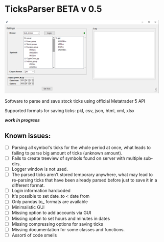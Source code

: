 # TicksParser BETA v 0.5
![preview](https://github.com/Rockkley/TicksParser/blob/master/tpgp.png)

Software to parse and save stock ticks using official Metatrader 5 API

Supported formats for saving ticks: pkl, csv, json, html, xml, xlsx

***work in progress***

## Known issues:
- [ ] Parsing all symbol's ticks for the whole period at once, what leads to failing to parse big amount of ticks (unknown amount).
- [ ] Fails to create treeview of symbols found on server with multiple sub-dirs.
- [ ] Logger window is not used.
- [ ] The parsed ticks aren't stored temporary anywhere, what may lead to re-parsing ticks that have been already 
parsed before just to save it in a different format.
- [ ] Login information hardcoded
- [ ] It's possible to set date_to < date from
- [ ] Only pandas.to_ formats are available
- [ ] Minimalistic GUI
- [ ] Missing option to add accounts via GUI
- [ ] Missing option to set hours and minutes in dates 
- [ ] Missing compressing options for saving ticks
- [ ] Missing documentation for some classes and functions.
- [ ] Assorti of code smells
